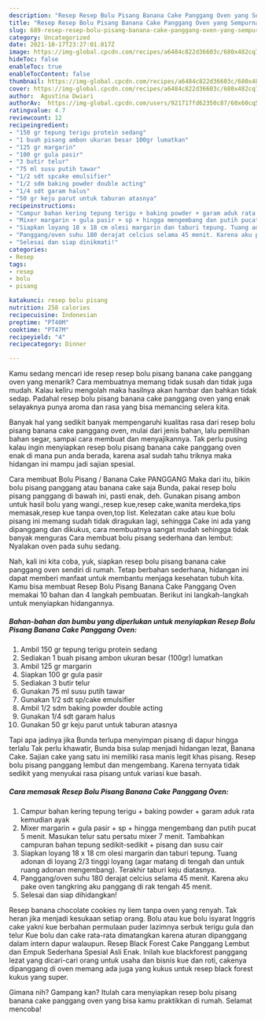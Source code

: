 ```yaml
---
description: "Resep Resep Bolu Pisang Banana Cake Panggang Oven yang Sempurna"
title: "Resep Resep Bolu Pisang Banana Cake Panggang Oven yang Sempurna"
slug: 689-resep-resep-bolu-pisang-banana-cake-panggang-oven-yang-sempurna
category: Uncategorized
date: 2021-10-17T23:27:01.017Z
image: https://img-global.cpcdn.com/recipes/a6484c822d36603c/680x482cq70/resep-bolu-pisang-banana-cake-panggang-oven-foto-resep-utama.jpg
hideToc: false
enableToc: true
enableTocContent: false
thumbnail: https://img-global.cpcdn.com/recipes/a6484c822d36603c/680x482cq70/resep-bolu-pisang-banana-cake-panggang-oven-foto-resep-utama.jpg
cover: https://img-global.cpcdn.com/recipes/a6484c822d36603c/680x482cq70/resep-bolu-pisang-banana-cake-panggang-oven-foto-resep-utama.jpg
author:  Agustina Dwiari
authorAv:  https://img-global.cpcdn.com/users/921717fd62350c87/60x60cq50/avatar.jpg
ratingvalue: 4.7
reviewcount: 12
recipeingredient:
- "150 gr tepung terigu protein sedang"
- "1 buah pisang ambon ukuran besar 100gr lumatkan"
- "125 gr margarin"
- "100 gr gula pasir"
- "3 butir telur"
- "75 ml susu putih tawar"
- "1/2 sdt spcake emulsifier"
- "1/2 sdm baking powder double acting"
- "1/4 sdt garam halus"
- "50 gr keju parut untuk taburan atasnya"
recipeinstructions:
- "Campur bahan kering tepung terigu + baking powder + garam aduk rata kemudian ayak"
- "Mixer margarin + gula pasir + sp + hingga mengembang dan putih pucat 5 menit. Masukan telur satu persatu mixer 7 menit. Tambahkan campuran bahan tepung sedikit-sedikit + pisang dan susu cair"
- "Siapkan loyang 18 x 18 cm olesi margarin dan taburi tepung. Tuang adonan di loyang 2/3 tinggi loyang (agar matang di tengah dan untuk ruang adonan mengembang). Terakhir taburi keju diatasnya."
- "Panggang/oven suhu 180 derajat celcius selama 45 menit. Karena aku pake oven tangkring aku panggang di rak tengah 45 menit."
- "Selesai dan siap dinikmati!"
categories:
- Resep
tags:
- resep
- bolu
- pisang

katakunci: resep bolu pisang 
nutrition: 258 calories
recipecuisine: Indonesian
preptime: "PT40M"
cooktime: "PT47M"
recipeyield: "4"
recipecategory: Dinner

---
```



Kamu sedang mencari ide resep resep bolu pisang banana cake panggang oven yang menarik? Cara membuatnya memang tidak susah dan tidak juga mudah. Kalau keliru mengolah maka hasilnya akan hambar dan bahkan tidak sedap. Padahal resep bolu pisang banana cake panggang oven yang enak selayaknya punya aroma dan rasa yang bisa memancing selera kita.


Banyak hal yang sedikit banyak mempengaruhi kualitas rasa dari resep bolu pisang banana cake panggang oven, mulai dari jenis bahan, lalu pemilihan bahan segar, sampai cara membuat dan menyajikannya. Tak perlu pusing kalau ingin menyiapkan resep bolu pisang banana cake panggang oven enak di mana pun anda berada, karena asal sudah tahu triknya maka hidangan ini mampu jadi sajian spesial.

Cara membuat Bolu Pisang / Banana Cake PANGGANG  Maka dari itu, bikin bolu pisang panggang atau banana cake saja Bunda, pakai resep bolu pisang panggang di bawah ini, pasti enak, deh. Gunakan pisang ambon untuk hasil bolu yang wangi.,resep kue,resep cake,wanita merdeka,tips memasak,resep kue tanpa oven,top list. Kelezatan cake atau kue bolu pisang ini memang sudah tidak diragukan lagi, sehingga Cake ini ada yang dipanggang dan dikukus, cara membuatnya sangat mudah sehingga tidak banyak menguras Cara membuat bolu pisang sederhana dan lembut: Nyalakan oven pada suhu sedang.


Nah, kali ini kita coba, yuk, siapkan resep bolu pisang banana cake panggang oven sendiri di rumah. Tetap berbahan sederhana, hidangan ini dapat memberi manfaat untuk membantu menjaga kesehatan tubuh kita. Kamu bisa membuat Resep Bolu Pisang Banana Cake Panggang Oven memakai 10 bahan dan 4 langkah pembuatan. Berikut ini langkah-langkah untuk menyiapkan hidangannya.

<!--inarticleads1-->

##### Bahan-bahan dan bumbu yang diperlukan untuk menyiapkan Resep Bolu Pisang Banana Cake Panggang Oven:

1. Ambil 150 gr tepung terigu protein sedang
1. Sediakan 1 buah pisang ambon ukuran besar (100gr) lumatkan
1. Ambil 125 gr margarin
1. Siapkan 100 gr gula pasir
1. Sediakan 3 butir telur
1. Gunakan 75 ml susu putih tawar
1. Gunakan 1/2 sdt sp/cake emulsifier
1. Ambil 1/2 sdm baking powder double acting
1. Gunakan 1/4 sdt garam halus
1. Gunakan 50 gr keju parut untuk taburan atasnya


Tapi apa jadinya jika Bunda terlupa menyimpan pisang di dapur hingga terlalu Tak perlu khawatir, Bunda bisa sulap menjadi hidangan lezat, Banana Cake. Sajian cake yang satu ini memiliki rasa manis legit khas pisang. Resep bolu pisang panggang lembut dan mengembang. Karena ternyata tidak sedikit yang menyukai rasa pisang untuk variasi kue basah. 

<!--inarticleads2-->

##### Cara memasak Resep Bolu Pisang Banana Cake Panggang Oven:

1. Campur bahan kering tepung terigu + baking powder + garam aduk rata kemudian ayak
1. Mixer margarin + gula pasir + sp + hingga mengembang dan putih pucat 5 menit. Masukan telur satu persatu mixer 7 menit. Tambahkan campuran bahan tepung sedikit-sedikit + pisang dan susu cair
1. Siapkan loyang 18 x 18 cm olesi margarin dan taburi tepung. Tuang adonan di loyang 2/3 tinggi loyang (agar matang di tengah dan untuk ruang adonan mengembang). Terakhir taburi keju diatasnya.
1. Panggang/oven suhu 180 derajat celcius selama 45 menit. Karena aku pake oven tangkring aku panggang di rak tengah 45 menit.
1. Selesai dan siap dihidangkan!

Resep banana chocolate cookies ny liem tanpa oven yang renyah. Tak heran jika menjadi kesukaan setiap orang. Bolu atau kue bolu isyarat Inggris cake yakni kue berbahan permulaan puder lazimnya serbuk terigu gula dan telur Kue bolu dan cake rata-rata dimatangkan karena aturan dipanggang dalam intern dapur walaupun. Resep Black Forest Cake Panggang Lembut dan Empuk Sederhana Spesial Asli Enak. Inilah kue blackforest panggang lezat yang dicari-cari orang untuk usaha dan bisnis kue dan roti, cakenya dipanggang di oven memang ada juga yang kukus untuk resep black forest kukus yang super. 

Gimana nih? Gampang kan? Itulah cara menyiapkan resep bolu pisang banana cake panggang oven yang bisa kamu praktikkan di rumah. Selamat mencoba!
